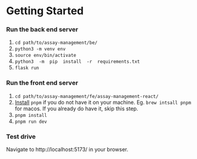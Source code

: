# Getting Started

### Run the back end server
1. `cd path/to/assay-management/be/`
2. `python3 -m venv env`
3. `source env/bin/activate`
4. `python3  -m  pip  install  -r  requirements.txt`
5. `flask run`  

### Run the front end server
1. `cd path/to/assay-management/fe/assay-management-react/`
2. [Install](https://pnpm.io/installation) `pnpm` if you do not have it on your machine. Eg. `brew intsall pnpm` for macos. If you already do have it, skip this step.
3. `pnpm install`
4. `pnpm run dev`

### Test drive
Navigate to http://localhost:5173/ in your browser.